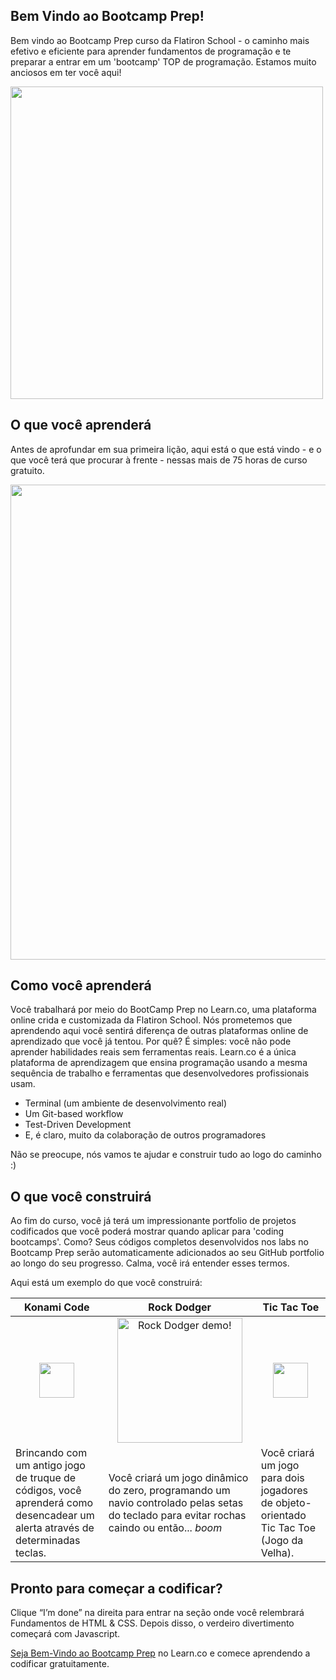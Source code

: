 ## Bem Vindo ao Bootcamp Prep!

Bem vindo ao Bootcamp Prep curso da Flatiron School - o caminho mais efetivo e eficiente para aprender fundamentos de programação e te preparar a entrar em um 'bootcamp' TOP de programação. Estamos muito anciosos em ter você aqui!

<img height="auto" width="500px" src="https://s3-us-west-2.amazonaws.com/curriculum-content/streamlined-onboarding/dancing.gif" />

## O que você aprenderá

Antes de aprofundar em sua primeira lição, aqui está o que está vindo - e o que você terá que procurar à frente - nessas mais de 75 horas de curso gratuito.

  <img src="https://s3-us-west-2.amazonaws.com/curriculum-content/streamlined-onboarding/road+to+code.png" height="auto" width="760px"/>

## Como você aprenderá


Você trabalhará por meio do BootCamp Prep no Learn.co, uma plataforma online crida e customizada da Flatiron School. Nós prometemos que aprendendo aqui você sentirá diferença de outras plataformas online de aprendizado que você já tentou. Por quê? É simples: você não pode aprender habilidades reais sem ferramentas reais. Learn.co é a única plataforma de aprendizagem que ensina programação usando a mesma sequência de trabalho e ferramentas que desenvolvedores profissionais usam.

* Terminal (um ambiente de desenvolvimento real) 
* Um Git-based workflow
* Test-Driven Development
* E, é claro, muito da colaboração de outros programadores

Não se preocupe, nós vamos te ajudar e construir tudo ao logo do caminho :) 

## O que você construirá

Ao fim do curso, você já terá um impressionante portfolio de projetos codificados que você poderá mostrar quando aplicar para 'coding bootcamps'. Como? Seus códigos completos desenvolvidos nos labs no Bootcamp Prep serão automaticamente adicionados ao seu GitHub portfolio ao longo do seu progresso. Calma, você irá entender esses termos.

Aqui está um exemplo do que você construirá:

| **Konami Code**  |  **Rock Dodger** |  **Tic Tac Toe** |
|------------------|------------------|------------------|
| <center><img height="56px" width="auto" src="https://s3-us-west-2.amazonaws.com/curriculum-content/streamlined-onboarding/konamicode-icon.svg" /></center> | <center><img src="https://curriculum-content.s3.amazonaws.com/web-development/bootcamp_prep/rock_dodger.gif" alt="Rock Dodger demo!" width="200px" height="auto"/></center> |  <center><img height="56px" width="auto" src="https://s3-us-west-2.amazonaws.com/curriculum-content/streamlined-onboarding/tictactoe-icon.svg" /></center> |
| Brincando com um antigo jogo de truque de códigos, você aprenderá como desencadear um alerta através de determinadas teclas. |  Você criará um jogo dinâmico do zero, programando um navio controlado pelas setas do teclado para evitar rochas caindo ou então... *boom* |  Você criará um jogo para dois jogadores de objeto-orientado Tic Tac Toe (Jogo da Velha). |












## Pronto para começar a codificar?

Clique “I’m done” na direita para entrar na seção onde você relembrará Fundamentos de HTML & CSS. Depois disso, o verdeiro divertimento começará com Javascript.



<p class='util--hide'><a href='https://learn.co/lessons/welcome-to-bootcamp-prep'>Seja Bem-Vindo ao Bootcamp Prep</a> no Learn.co e comece aprendendo a codificar gratuitamente.</p>
